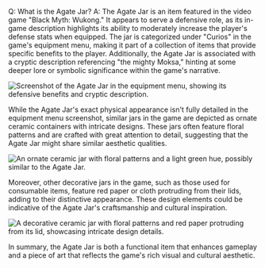 Q: What is the Agate Jar?
A:
The Agate Jar is an item featured in the video game "Black Myth: Wukong." It appears to serve a defensive role, as its in-game description highlights its ability to moderately increase the player's defense stats when equipped. The jar is categorized under "Curios" in the game's equipment menu, making it part of a collection of items that provide specific benefits to the player. Additionally, the Agate Jar is associated with a cryptic description referencing "the mighty Moksa," hinting at some deeper lore or symbolic significance within the game's narrative.  

![Screenshot of the Agate Jar in the equipment menu, showing its defensive benefits and cryptic description.](https://oyster.ignimgs.com/mediawiki/apis.ign.com/black-myth-wukong/4/4b/Agate_Jar_2.jpg)  

While the Agate Jar's exact physical appearance isn't fully detailed in the equipment menu screenshot, similar jars in the game are depicted as ornate ceramic containers with intricate designs. These jars often feature floral patterns and are crafted with great attention to detail, suggesting that the Agate Jar might share similar aesthetic qualities.  

![An ornate ceramic jar with floral patterns and a light green hue, possibly similar to the Agate Jar.](https://oyster.ignimgs.com/mediawiki/apis.ign.com/black-myth-wukong/2/2d/Black-myth-wukong-special-made-bone-strengthening-pellet.jpg)  

Moreover, other decorative jars in the game, such as those used for consumable items, feature red paper or cloth protruding from their lids, adding to their distinctive appearance. These design elements could be indicative of the Agate Jar's craftsmanship and cultural inspiration.  

![A decorative ceramic jar with floral patterns and red paper protruding from its lid, showcasing intricate design details.](https://oyster.ignimgs.com/mediawiki/apis.ign.com/black-myth-wukong/1/18/Black-myth-wukong-evil-fortifying-medicament.jpg)  

In summary, the Agate Jar is both a functional item that enhances gameplay and a piece of art that reflects the game's rich visual and cultural aesthetic.
